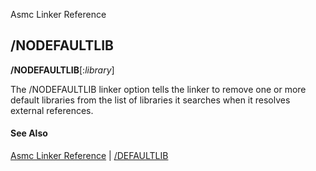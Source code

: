 Asmc Linker Reference

## /NODEFAULTLIB

**/NODEFAULTLIB**[:_library_]

The /NODEFAULTLIB linker option tells the linker to remove one or more default libraries from the list of libraries it searches when it resolves external references.

#### See Also

[Asmc Linker Reference](link.md) | [/DEFAULTLIB](link-defaultlib.md)
